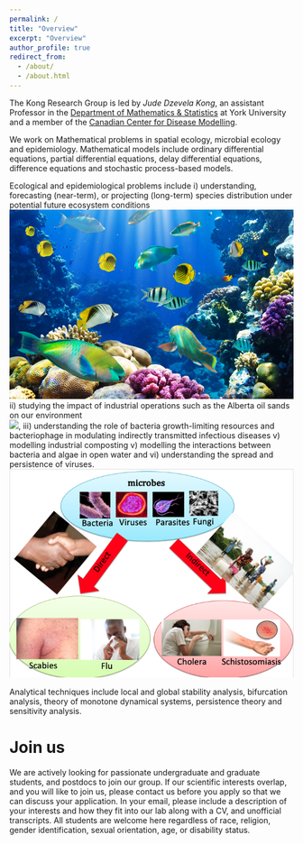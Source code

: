 ```yaml
---
permalink: /
title: "Overview"
excerpt: "Overview"
author_profile: true
redirect_from: 
  - /about/
  - /about.html
---
```

The Kong Research Group  is led by *Jude Dzevela Kong*, an assistant Professor in the [Department of Mathematics & Statistics](https://mathstats.info.yorku.ca) at York University and a member of the [Canadian Center for Disease Modelling](http://www.cdm.yorku.ca).


We work on Mathematical problems in spatial ecology, microbial ecology and epidemiology. Mathematical models include ordinary differential equations, partial differential equations, delay differential equations, difference equations and stochastic process-based models.

Ecological and epidemiological problems include i) understanding, forecasting (near-term), or projecting (long-term) species distribution under potential future ecosystem conditions<br/><img src='/images/reef_fish.jpg'>
ii) studying the impact of industrial operations such as the Alberta oil sands on our environment<br/><img src='/images/methane/png'>, iii) understanding the role of bacteria growth-limiting resources and bacteriophage in modulating indirectly transmitted infectious diseases v) modelling industrial composting v) modelling the interactions between bacteria and algae in open water and vi) understanding the spread and persistence of viruses.<br/><img src='/images/direct_indirect.png'>

Analytical techniques include local and global stability analysis, bifurcation analysis, theory of monotone dynamical systems, persistence theory and sensitivity analysis.

Join us
===
We are actively looking for passionate undergraduate and graduate students,  and  postdocs to join our group. If  our scientific interests overlap, and you will like to join us,  please contact us before you apply so that we can discuss your application. In your email, please include a description of your interests and how they fit into our lab along with a CV, and unofficial transcripts. All students are welcome here regardless of race, religion, gender identification, sexual orientation, age, or disability status.
